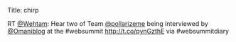 Title: chirp

RT <a href="http://twitter.com/Wehtam">@Wehtam</a>: Hear two of Team <a href="http://twitter.com/pollarizeme">@pollarizeme</a> being interviewed by <a href="http://twitter.com/Omaniblog">@Omaniblog</a> at the #websummit  <a href="http://t.co/pynGzthE">http://t.co/pynGzthE</a> via  #websummitdiary

